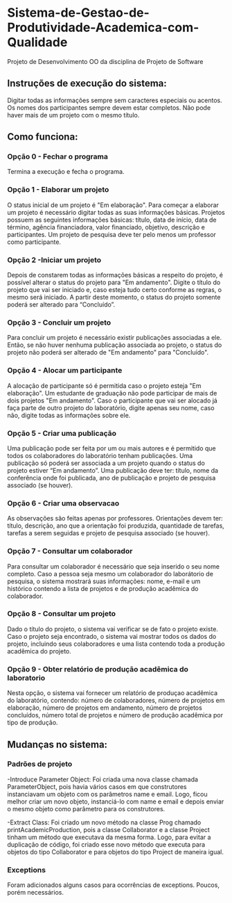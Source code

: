 # Sistema-de-Gestao-de-Produtividade-Academica-com-Qualidade
Projeto de Desenvolvimento OO da disciplina de Projeto de Software

## Instruções de execução do sistema:
Digitar todas as informações sempre sem caracteres especiais ou acentos. Os nomes dos participantes sempre devem estar completos. Não pode haver mais de um projeto com o mesmo título.

## Como funciona:
### Opção 0 - Fechar o programa
Termina a execução e fecha o programa.

### Opção 1 - Elaborar um projeto
O status inicial de um projeto é "Em elaboração". Para começar a elaborar um projeto é necessário digitar todas as suas informações básicas. Projetos possuem as seguintes informações básicas: título, data de início, data de término, agência financiadora, valor financiado, objetivo, descrição e participantes. Um projeto de pesquisa deve ter pelo menos um professor como participante.

### Opção 2 -Iniciar um projeto
Depois de constarem todas as informações básicas a respeito do projeto, é possível alterar o status do projeto para "Em andamento". Digite o título do projeto que vai ser iniciado e, caso esteja tudo certo conforme as regras, o mesmo será iniciado. A partir deste momento, o status do projeto somente poderá ser alterado para “Concluído”.

### Opção 3 - Concluir um projeto
Para concluir um projeto é necessário existir publicações associadas a ele. Então, se não huver nenhuma publicação associada ao projeto, o status do projeto não poderá ser alterado de "Em andamento" para "Concluído".

### Opção 4 - Alocar um participante
A alocação de participante só é permitida caso o projeto esteja "Em elaboração". Um estudante de graduação não pode participar de mais de dois projetos "Em andamento". Caso o participante que vai ser alocado já faça parte de outro projeto do laboratório, digite apenas seu nome, caso não, digite todas as informações sobre ele.

### Opção 5 - Criar uma publicação
Uma publicação pode ser feita por um ou mais autores e é permitido que todos os colaboradores do laboratório tenham publicações. Uma publicação só poderá ser associada a um projeto quando o status do projeto estiver “Em andamento”. Uma publicação deve ter: título, nome da conferência onde foi publicada, ano de publicação e projeto de pesquisa associado (se houver).

### Opção 6 - Criar uma observacao
As observações são feitas apenas por professores. Orientações devem ter: título, descrição, ano que a orientação foi produzida, quantidade de tarefas, tarefas a serem seguidas e projeto de pesquisa associado (se houver).

### Opção 7 - Consultar um colaborador
Para consultar um colaborador é necessário que seja inserido o seu nome completo. Caso a pessoa seja mesmo um colaborador do laborátorio de pesquisa, o sistema mostrará suas informações: nome, e-mail e um histórico contendo a lista de projetos e de produção acadêmica do colaborador.

### Opção 8 - Consultar um projeto
Dado o título do projeto, o sistema vai verificar se de fato o projeto existe. Caso o projeto seja encontrado, o sistema vai mostrar todos os dados do projeto, incluindo seus colaboradores e uma lista contendo toda a produção acadêmica do projeto.

### Opção 9 - Obter relatório de produção acadêmica do laboratorio
Nesta opção, o sistema vai fornecer um relatório de produçao acadêmica do laboratório, contendo: número de colaboradores, número de projetos em elaboração, número de projetos em andamento, número de projetos concluídos, número total de projetos e número de produção acadêmica por tipo de produção.

## Mudanças no sistema:
### Padrões de projeto 
-Introduce Parameter Object: Foi criada uma nova classe chamada ParameterObject, pois havia vários casos em que construtores instanciavam um objeto com os parâmetros name e email. Logo, ficou melhor criar um novo objeto, instanciá-lo com name e email e depois enviar o mesmo objeto como parâmetro para os construtores.

-Extract Class: Foi criado um novo método na classe Prog chamado printAcademicProduction, pois a classe Collaborator e a classe Project tinham um método que executava da mesma forma. Logo, para evitar a duplicação de código, foi criado esse novo método que executa para objetos do tipo Collaborator e para objetos do tipo Project de maneira igual.
### Exceptions
Foram adicionados alguns casos para ocorrências de exceptions. Poucos, porém necessários.
